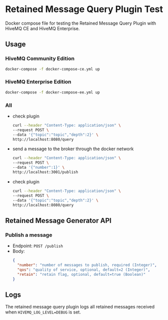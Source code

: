 # Retained Message Query Plugin Test

Docker compose file for testing the Retained Message Query Plugin with HiveMQ CE and HiveMQ Enterprise.

## Usage

### HiveMQ Community Edition

```bash
docker-compose -f docker-compose-ce.yml up
```

### HiveMQ Enterprise Edition

```bash
docker-compose -f docker-compose-ee.yml up
```

### All

- check plugin
  ```bash
  curl --header "Content-Type: application/json" \
  --request POST \
  --data '{"topic":"topic","depth":2}' \
  http://localhost:8080/query
  ```
- send a message to the broker through the docker network
  ```bash
  curl --header "Content-Type: application/json" \
  --request POST \
  --data '{"number":1}' \
  http://localhost:3001/publish
  ```
- check plugin
  ```bash
  curl --header "Content-Type: application/json" \
  --request POST \
  --data '{"topic":"topic","depth":2}' \
  http://localhost:8080/query
  ```

## Retained Message Generator API

### Publish a message

- Endpoint: `POST /publish`
- Body:
  ```json
  {
    "number": "number of messages to publish, required (Integer)",
    "qos": "quality of service, optional, default=2 (Integer)",
    "retain": "retain flag, optional, default=true (Boolean)"
  }
  ```

## Logs

The retained message query plugin logs all retained messages received when `HIVEMQ_LOG_LEVEL=DEBUG` is set.

